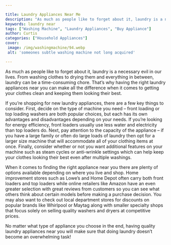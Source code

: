 ```yaml
---

title: Laundry Appliances Near Me
description: "As much as people like to forget about it, laundry is a necessary evil in our lives. From washing clothes to drying them and every...continue on"
keywords: laundry near
tags: ["Washing Machine", "Laundry Appliances", "Buy Appliance"]
author: Curtis
categories: ["Household Appliances"]
cover: 
 image: /img/washingmachine/94.webp
 alt: 'someones subtle washing machine not long acquired'

---
```


As much as people like to forget about it, laundry is a necessary evil in our lives. From washing clothes to drying them and everything in between, laundry can be a time-consuming chore. That’s why having the right laundry appliances near you can make all the difference when it comes to getting your clothes clean and keeping them looking their best.

If you’re shopping for new laundry appliances, there are a few key things to consider. First, decide on the type of machine you need – front loading or top loading washers are both popular choices, but each has its own advantages and disadvantages depending on your needs. If you’re looking for energy efficiency, front loaders usually use less water and electricity than top loaders do. Next, pay attention to the capacity of the appliance – if you have a large family or often do large loads of laundry then opt for a larger size machine that will accommodate all of your clothing items at once. Finally, consider whether or not you want additional features on your machine such as steam cycles or anti-wrinkle settings which can help keep your clothes looking their best even after multiple washings.

When it comes to finding the right appliance near you there are plenty of options available depending on where you live and shop. Home improvement stores such as Lowe’s and Home Depot often carry both front loaders and top loaders while online retailers like Amazon have an even greater selection with great reviews from customers so you can see what others think about certain models before making a purchase decision. You may also want to check out local department stores for discounts on popular brands like Whirlpool or Maytag along with smaller specialty shops that focus solely on selling quality washers and dryers at competitive prices. 

No matter what type of appliance you choose in the end, having quality laundry appliances near you will make sure that doing laundry doesn’t become an overwhelming task!
